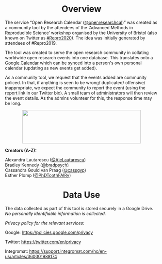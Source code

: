 <h1 style="text-align: center;"><strong>Overview</strong></h1>

The service “Open Research Calendar ([@openresearchcal](https://twitter.com/OpenResearchCal))” was created as a community tool by the attendees of the ‘Advanced Methods in Reproducible Science’ workshop organised by the University of Bristol (also known on Twitter as [#Repro2020](https://twitter.com/search?q=%23Repro2020)). The idea was initially generated by attendees of #Repro2019.

The tool was created to serve the open research community in collating worldwide open research events into one database. This translates onto a [Google Calendar](http://tinyurl.com/OpenResearchCal) which can be synced into a person's own personal calendar (updating as new events get added). 

As a community tool, we request that the events added are community policed. In that, if anything is seen to be wrong/ duplicated/ offensive/ inappropriate, we expect the community to report the event (using the [report link](http://tinyurl.com/rcu66l8) in our Twitter bio). A small team of administrators will then review the event details. As the admins volunteer for this, the response time may be long.

<p><img style="display: block; margin-left: auto; margin-right: auto;" src="https://github.com/openresearchcalendar/Open-Research-Calendar/blob/master/Documents/Images/logo_wide-cropped.png?raw=true" alt="" width="390" height="110" /></p>

**Creators (A-Z):**

Alexandra Lautarescu ([@AleLautarescu](https://twitter.com/AleLautarescu))  
Bradley Kennedy ([@bradpsych](https://twitter.com/bradpsych))  
Cassandra Gould van Praag ([@cassgvp](https://twitter.com/cassgvp))  
Esther Plomp ([@PhDToothFAIRy](https://twitter.com/PhDToothFAIRy))  

<h1 style="text-align: center;"><strong>Data Use</strong></h1>

The data collected as part of this tool is stored securely in a Google Drive. *No personally identifiable information is collected.*

*Privacy policy for the relevant services:*  

Google: <https://policies.google.com/privacy>  

Twitter: <https://twitter.com/en/privacy>  

Integromat: <https://support.integromat.com/hc/en-us/articles/360001988174>  

